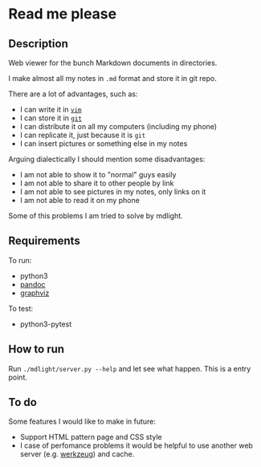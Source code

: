 # Read me please

## Description
Web viewer for the bunch Markdown documents in directories.

I make almost all my notes in `.md` format and store it in git repo.

There are a lot of advantages, such as:

  * I can write it in [`vim`](https://en.wikipedia.org/wiki/Vim_(text_editor))
  * I can store it in [`git`](https://en.wikipedia.org/wiki/Git)
  * I can distribute it on all my computers (including my phone)
  * I can replicate it, just because it is `git`
  * I can insert pictures or something else in my notes

Arguing dialectically I should mention some disadvantages:

  * I am not able to show it to "normal" guys easily
  * I am not able to share it to other people by link
  * I am not able to see pictures in my notes, only links on it
  * I am not able to read it on my phone

Some of this problems I am tried to solve by mdlight.


## Requirements

To run:

  * python3
  * [pandoc](https://pandoc.org/)
  * [graphviz](https://en.wikipedia.org/wiki/Graphviz)

To test:

  * python3-pytest


## How to run
Run `./mdlight/server.py --help` and let see what happen. This is a entry point.


## To do

Some features I would like to make in future:

  * Support HTML pattern page and CSS style
  * I case of perfomance problems it would be helpful to use another web server (e.g. [werkzeug](http://werkzeug.pocoo.org/)) and cache.
